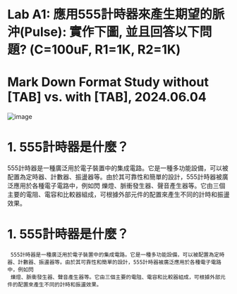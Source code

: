 
# Lab A1: 應用555計時器來產生期望的脈沖(Pulse): 實作下圖, 並且回答以下問題? (C=100uF, R1=1K, R2=1K)

# Mark Down Format Study without [TAB] vs. with [TAB], 2024.06.04

![image](https://github.com/Grace-TA/eCircuitLab2024/assets/89304181/ac947f1f-6e28-4799-8231-b3c88eaf88f5)


# 1. 555計時器是什麼？
555計時器是一種廣泛用於電子裝置中的集成電路。它是一種多功能設備，可以被配置為定時器、計數器、振盪器等。由於其可靠性和簡單的設計，555計時器被廣泛應用於各種電子電路中，例如閃 
爍燈、脈衝發生器、聲音產生器等。它由三個主要的電阻、電容和比較器組成，可根據外部元件的配置來產生不同的計時和振盪效果。

# 1. 555計時器是什麼？
     555計時器是一種廣泛用於電子裝置中的集成電路。它是一種多功能設備，可以被配置為定時器、計數器、振盪器等。由於其可靠性和簡單的設計，555計時器被廣泛應用於各種電子電路中，例如閃 
     爍燈、脈衝發生器、聲音產生器等。它由三個主要的電阻、電容和比較器組成，可根據外部元件的配置來產生不同的計時和振盪效果。
     

